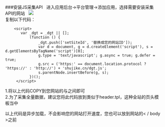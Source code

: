 ###安装JS采集API  
进入应用后台->平台管理->添加应用，选择需要安装采集API的网站  
![](http://www.shujike.com/images/buzhou.jpg)  
复制以下代码：
    
        <script>
           var _dgt = _dgt || [];
               (function () {
                   _dgt.push(['setSiteId', '替换成您的网站ID']);
                   var d = document, g = d.createElement('script'), s = d.getElementsByTagName('script')[0];
                   g.type = 'text/javascript'; g.async = true; g.defer = true;
                   g.src = ('https:' == document.location.protocol ? 'https://' : 'http://') + 'shujike.cn/dgt.js';
                   s.parentNode.insertBefore(g, s);
               })();
         </script> 
           
 1.将以上代码COPY到您网站的<head>与</head>之间即可  
 2.为了采集全量数据，建议您将此代码放到类似于header.tpl，这种全站的页头模板当中   
          
以上代码是异步加载，不会影响您的网站打开速度，您也可以放到网站的< / body >之前
